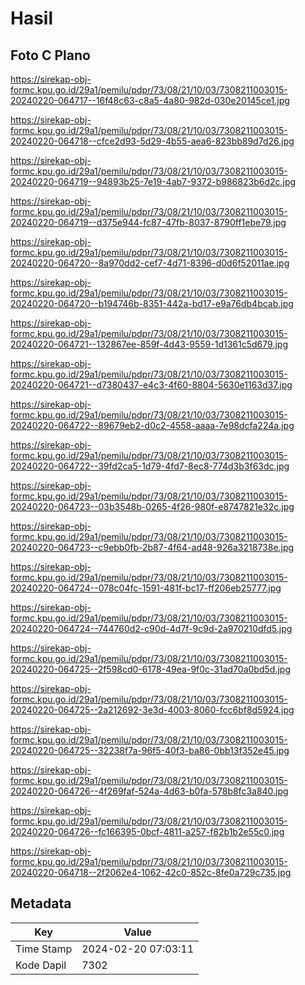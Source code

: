 # Hasil

## Foto C Plano

https://sirekap-obj-formc.kpu.go.id/29a1/pemilu/pdpr/73/08/21/10/03/7308211003015-20240220-064717--16f48c63-c8a5-4a80-982d-030e20145ce1.jpg

https://sirekap-obj-formc.kpu.go.id/29a1/pemilu/pdpr/73/08/21/10/03/7308211003015-20240220-064718--cfce2d93-5d29-4b55-aea6-823bb89d7d26.jpg

https://sirekap-obj-formc.kpu.go.id/29a1/pemilu/pdpr/73/08/21/10/03/7308211003015-20240220-064719--94893b25-7e19-4ab7-9372-b986823b6d2c.jpg

https://sirekap-obj-formc.kpu.go.id/29a1/pemilu/pdpr/73/08/21/10/03/7308211003015-20240220-064719--d375e944-fc87-47fb-8037-8790ff1ebe79.jpg

https://sirekap-obj-formc.kpu.go.id/29a1/pemilu/pdpr/73/08/21/10/03/7308211003015-20240220-064720--8a970dd2-cef7-4d71-8396-d0d6f52011ae.jpg

https://sirekap-obj-formc.kpu.go.id/29a1/pemilu/pdpr/73/08/21/10/03/7308211003015-20240220-064720--b194746b-8351-442a-bd17-e9a76db4bcab.jpg

https://sirekap-obj-formc.kpu.go.id/29a1/pemilu/pdpr/73/08/21/10/03/7308211003015-20240220-064721--132867ee-859f-4d43-9559-1d1361c5d679.jpg

https://sirekap-obj-formc.kpu.go.id/29a1/pemilu/pdpr/73/08/21/10/03/7308211003015-20240220-064721--d7380437-e4c3-4f60-8804-5630e1163d37.jpg

https://sirekap-obj-formc.kpu.go.id/29a1/pemilu/pdpr/73/08/21/10/03/7308211003015-20240220-064722--89679eb2-d0c2-4558-aaaa-7e98dcfa224a.jpg

https://sirekap-obj-formc.kpu.go.id/29a1/pemilu/pdpr/73/08/21/10/03/7308211003015-20240220-064722--39fd2ca5-1d79-4fd7-8ec8-774d3b3f63dc.jpg

https://sirekap-obj-formc.kpu.go.id/29a1/pemilu/pdpr/73/08/21/10/03/7308211003015-20240220-064723--03b3548b-0265-4f26-980f-e8747821e32c.jpg

https://sirekap-obj-formc.kpu.go.id/29a1/pemilu/pdpr/73/08/21/10/03/7308211003015-20240220-064723--c9ebb0fb-2b87-4f64-ad48-926a3218738e.jpg

https://sirekap-obj-formc.kpu.go.id/29a1/pemilu/pdpr/73/08/21/10/03/7308211003015-20240220-064724--078c04fc-1591-481f-bc17-ff206eb25777.jpg

https://sirekap-obj-formc.kpu.go.id/29a1/pemilu/pdpr/73/08/21/10/03/7308211003015-20240220-064724--744760d2-c90d-4d7f-9c9d-2a970210dfd5.jpg

https://sirekap-obj-formc.kpu.go.id/29a1/pemilu/pdpr/73/08/21/10/03/7308211003015-20240220-064725--2f598cd0-6178-49ea-9f0c-31ad70a0bd5d.jpg

https://sirekap-obj-formc.kpu.go.id/29a1/pemilu/pdpr/73/08/21/10/03/7308211003015-20240220-064725--2a212692-3e3d-4003-8060-fcc6bf8d5924.jpg

https://sirekap-obj-formc.kpu.go.id/29a1/pemilu/pdpr/73/08/21/10/03/7308211003015-20240220-064725--32238f7a-96f5-40f3-ba86-0bb13f352e45.jpg

https://sirekap-obj-formc.kpu.go.id/29a1/pemilu/pdpr/73/08/21/10/03/7308211003015-20240220-064726--4f269faf-524a-4d63-b0fa-578b8fc3a840.jpg

https://sirekap-obj-formc.kpu.go.id/29a1/pemilu/pdpr/73/08/21/10/03/7308211003015-20240220-064726--fc166395-0bcf-4811-a257-f82b1b2e55c0.jpg

https://sirekap-obj-formc.kpu.go.id/29a1/pemilu/pdpr/73/08/21/10/03/7308211003015-20240220-064718--2f2062e4-1062-42c0-852c-8fe0a729c735.jpg


## Metadata

| Key        | Value               |
| ---------- | ------------------- |
| Time Stamp | 2024-02-20 07:03:11 |
| Kode Dapil | 7302                |



